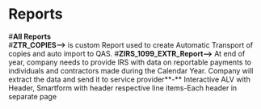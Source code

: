 # Reports
#**All Reports**</br>
#**ZTR_COPIES-->** is custom Report used to create Automatic Transport of copies and auto import to QAS.
#**ZIRS_1099_EXTR_Report-->** At end of year, company needs to provide IRS with data on reportable payments to individuals and contractors made during the Calendar Year. 
Company will extract the data and send it to service provider**-** Interactive ALV with Header, Smartform with header respective line items-Each header in separate page


